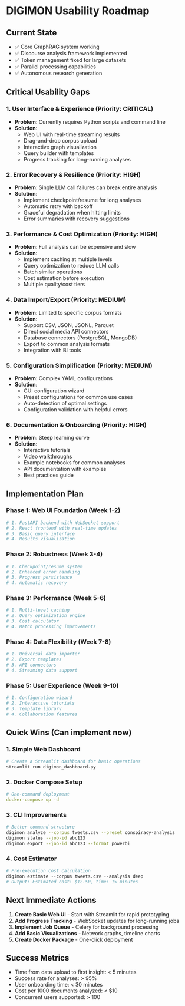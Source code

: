 # DIGIMON Usability Roadmap

## Current State
- ✅ Core GraphRAG system working
- ✅ Discourse analysis framework implemented
- ✅ Token management fixed for large datasets
- ✅ Parallel processing capabilities
- ✅ Autonomous research generation

## Critical Usability Gaps

### 1. **User Interface & Experience** (Priority: CRITICAL)
- **Problem**: Currently requires Python scripts and command line
- **Solution**: 
  - Web UI with real-time streaming results
  - Drag-and-drop corpus upload
  - Interactive graph visualization
  - Query builder with templates
  - Progress tracking for long-running analyses

### 2. **Error Recovery & Resilience** (Priority: HIGH)
- **Problem**: Single LLM call failures can break entire analysis
- **Solution**:
  - Implement checkpoint/resume for long analyses
  - Automatic retry with backoff
  - Graceful degradation when hitting limits
  - Error summaries with recovery suggestions

### 3. **Performance & Cost Optimization** (Priority: HIGH)
- **Problem**: Full analysis can be expensive and slow
- **Solution**:
  - Implement caching at multiple levels
  - Query optimization to reduce LLM calls
  - Batch similar operations
  - Cost estimation before execution
  - Multiple quality/cost tiers

### 4. **Data Import/Export** (Priority: MEDIUM)
- **Problem**: Limited to specific corpus formats
- **Solution**:
  - Support CSV, JSON, JSONL, Parquet
  - Direct social media API connectors
  - Database connectors (PostgreSQL, MongoDB)
  - Export to common analysis formats
  - Integration with BI tools

### 5. **Configuration Simplification** (Priority: MEDIUM)
- **Problem**: Complex YAML configurations
- **Solution**:
  - GUI configuration wizard
  - Preset configurations for common use cases
  - Auto-detection of optimal settings
  - Configuration validation with helpful errors

### 6. **Documentation & Onboarding** (Priority: HIGH)
- **Problem**: Steep learning curve
- **Solution**:
  - Interactive tutorials
  - Video walkthroughs
  - Example notebooks for common analyses
  - API documentation with examples
  - Best practices guide

## Implementation Plan

### Phase 1: Web UI Foundation (Week 1-2)
```python
# 1. FastAPI backend with WebSocket support
# 2. React frontend with real-time updates
# 3. Basic query interface
# 4. Results visualization
```

### Phase 2: Robustness (Week 3-4)
```python
# 1. Checkpoint/resume system
# 2. Enhanced error handling
# 3. Progress persistence
# 4. Automatic recovery
```

### Phase 3: Performance (Week 5-6)
```python
# 1. Multi-level caching
# 2. Query optimization engine
# 3. Cost calculator
# 4. Batch processing improvements
```

### Phase 4: Data Flexibility (Week 7-8)
```python
# 1. Universal data importer
# 2. Export templates
# 3. API connectors
# 4. Streaming data support
```

### Phase 5: User Experience (Week 9-10)
```python
# 1. Configuration wizard
# 2. Interactive tutorials
# 3. Template library
# 4. Collaboration features
```

## Quick Wins (Can implement now)

### 1. Simple Web Dashboard
```bash
# Create a Streamlit dashboard for basic operations
streamlit run digimon_dashboard.py
```

### 2. Docker Compose Setup
```yaml
# One-command deployment
docker-compose up -d
```

### 3. CLI Improvements
```bash
# Better command structure
digimon analyze --corpus tweets.csv --preset conspiracy-analysis
digimon status --job-id abc123
digimon export --job-id abc123 --format powerbi
```

### 4. Cost Estimator
```python
# Pre-execution cost calculation
digimon estimate --corpus tweets.csv --analysis deep
# Output: Estimated cost: $12.50, time: 15 minutes
```

## Next Immediate Actions

1. **Create Basic Web UI** - Start with Streamlit for rapid prototyping
2. **Add Progress Tracking** - WebSocket updates for long-running jobs
3. **Implement Job Queue** - Celery for background processing
4. **Add Basic Visualizations** - Network graphs, timeline charts
5. **Create Docker Package** - One-click deployment

## Success Metrics

- Time from data upload to first insight: < 5 minutes
- Success rate for analyses: > 95%
- User onboarding time: < 30 minutes
- Cost per 1000 documents analyzed: < $10
- Concurrent users supported: > 100